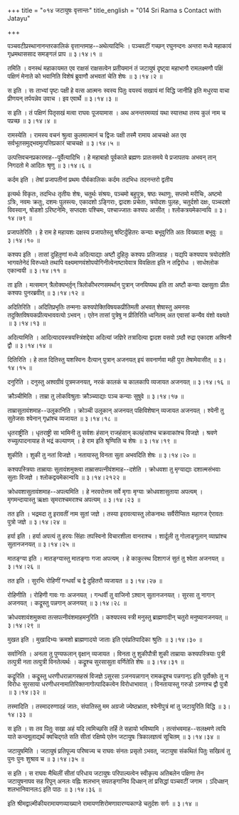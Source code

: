+++
title = "०१४ जटायुषः वृत्तान्तः"
title_english = "014 Sri Rama s Contact with Jatayu"

+++


पञ्चवटीप्रस्थानानन्तरकालिकं वृत्तान्तमाह--अथेत्यादिभिः । पञ्चवटीं गच्छन्
रघुनन्दनः अन्तरा मध्ये महाकायं गृध्रमथाससाद समङ्गलं प्राप  ॥  ३।१४।१  ॥   

  

तमिति । वनस्थं महाकायमत एव राक्षसं राक्षसत्वेन प्रतीयमानं तं जटायुषं
दृष्ट्वा महाभागौ रामलक्ष्मणौ पक्षिं पक्षिणं मेनाते को भवानिति विशेषं
ब्रुवाणौ अभवतां चेति शेषः  ॥  ३।१४।२  ॥   

  

स इति । सः ताभ्यां पृष्टः पक्षी हे वत्स आत्मनः स्वस्य पितुः वयस्यं सखायं
मां विद्धि जानीहि इति मधुरया वाचा प्रीणयन् तर्पयन्नेव उवाच । इव एवार्थे
 ॥  ३।१४।३  ॥   

  

स इति । तं पक्षिणं पितृसखं मत्वा राघवः पूजयामास । अथ अनन्तरमव्यग्रं यथा
स्यात्तथा तस्य कुलं नाम च पप्रच्छ  ॥  ३।१४।४  ॥   

  

रामस्येति । रामस्य वचनं श्रुत्वा कुलमात्मानं च द्विजः पक्षी तस्मै रामाय
आचचक्षे अत एव सर्वभूतसमुद्भवमुत्पत्तिप्रकारं चाचचक्षे  ॥  ३।१४।५  ॥   

  

उत्पत्तिवचनप्रकारमाह--पूर्वेत्यादिभि । हे महाबाहो पूर्वकाले ब्रह्मणः
प्रातःसमये ये प्रजापतयः अभवन् तान् निगदतो मे आदितः श्रृणु  ॥  ३।१४।६  ॥   

  

कर्दम इति । तेषां प्रजापतीनां प्रथमः पौर्वकालिकः कर्दमः तदभिधः तदनन्तरो
द्वतीय  

इत्यर्थः विकृतः, तदभिधः तृतीयः शेषः, चतुर्थः संश्रयः, पञ्चमो बहुपुत्रः,
षष्ठः स्थाणुः, सप्तमो मरीचिः, अष्टमो ऽत्रिः, नवमः क्रतुः, दशमः
पुलस्त्यः, एकादशो ऽङ्गिराः, द्वादशः प्रचेताः, त्रयोदशः पुलहः, चतुर्दशो
दक्षः, पञ्चदशो विवस्वान्, षोडशो ऽरिष्टनेमिः, सप्तदशः पश्चिमः,
पश्चाज्जातः कश्यपः आसीत् । श्लोकत्रयमेकान्वयि  ॥  ३।१४।७९  ॥   

  

प्रजापतेरिति । हे राम हे महायशः दक्षस्य प्रजापतेस्तु षष्टिर्दुहितरः
कन्याः बभूवुरिति अतः विख्याता बभूवुः  ॥  ३।१४।१०  ॥   

  

कश्यप इति । तासां दुहितृ़णां मध्ये अदित्याद्याः अष्टौ दुहितृ़ः कश्यपः
प्रतिजग्राह । यद्यपि कश्यपाय त्रयोदशेति भागवतेनेदं विरुध्यते तथापि
वक्ष्यमाणवंशोपयोगिनीत्वेनाष्टावेवात्र विवक्षिता इति न तद्विरोधः ।
सार्धश्लोक एकान्वयी  ॥  ३।१४।११  ॥   

  

ता इति । मत्समान् त्रैलोक्यभर्तृ़न् त्रिलोकीभरणसमर्थान् पुत्रान्
जनयिष्यथ इति ता अष्टौ कन्याः दक्षसुताः प्रीतः कश्यपः पुनरब्रवीत्  ॥ 
३।१४।१२  ॥   

  

अदितिरिति । अदितिप्रभृतिः तन्मनाः कश्यपोक्तिविषयकप्रीतिमती अभवत्
शेषास्तु अमनसः तदुक्तिविषयकप्रीत्यभाववत्यो ऽभवन् । एतेन तासां पुत्रेषु न
प्रीतिरिति ध्वनितम् अत एवासां कन्यैव वंशो वक्ष्यते  ॥  ३।१४।१३  ॥   

  

अदित्यामिति । आदित्यादयस्त्रयस्त्रिंशद्देवा अदित्यां जज्ञिरे तत्रादित्या
द्वादश वसवो ऽष्ठौ रुद्रा एकादश अश्विनौ द्वौ  ॥  ३।१४।१४  ॥   

  

दितिरिति । हे तात दितिस्तु यशस्विनः दैत्यान् पुत्रान् अजनयत् इयं
सवनार्णवा मही पुरा तेषामेवासीत्  ॥  ३।१४।१५  ॥   

  

दनुरिति । दनुस्तु अश्वग्रीवं पुत्रमजनयत्, नरकं कालकं च कालकापि व्यजायत
अजनयत्  ॥  ३।१४।१६  ॥   

  

क्रौञ्चीमिति । ताम्रा तु लोकविश्रुताः क्रौञ्च्याद्याः पञ्च कन्याः सुषुवे
 ॥  ३।१४।१७  ॥   

  

ताम्रासुतावंशमाह--उलूकानिति । क्रोञ्ची उलूकान् अजनयत् पक्षिविशेषान्
व्यजायत अजनयत् । श्येनी तु सुतेजसः श्येनान् गृध्रांश्च व्यजायत  ॥ 
३।१४।१८  ॥   

  

धृतराष्ट्रीति । धृतराष्ट्री सा भामिनी तु सर्वशः हंसान् राजहंसान्
कलहंसांश्च चक्रवाकांश्च विजज्ञे । श्रवणे रुच्युत्पादनायाह ते भद्रं
कल्याणम् । हे राम इति श्रृण्विति च शेषः  ॥  ३।१४।१९  ॥   

  

शुकीति । शुकी तु नतां विजज्ञे । नतायास्तु विनता सुता अभवदिति शेषः  ॥ 
३।१४।२०  ॥   

  

कश्यपस्त्रियाः ताम्रायाः सुतावंशमुक्त्वा ताम्रासपत्नीवंशमाह--दशेति ।
क्रोधवशा तु मृग्याद्याः दशात्मसंभवाः सुताः विजज्ञे । श्लोकद्वयमेकान्वयि
 ॥  ३।१४।२१२२  ॥   

  

क्रोधवशासुतावंशमाह--अपत्यमिति । हे नरवरोत्तम सर्वे मृगाः मृग्याः
क्रोधवशासुताया अपत्यम् । मृगमन्दायास्तु ऋक्षाः सृमराश्चमराश्च अपत्यम्  ॥ 
३।१४।२३  ॥   

  

तत इति । भद्रमदा तु इरावतीं नाम सुतां जज्ञे । तस्या इरावत्यास्तु लोकनाथः
सर्वैरीप्सितः महागज ऐरावतः पुत्रो जज्ञे  ॥  ३।१४।२४  ॥   

  

हर्या इति । हर्या अपत्यं तु हरयः सिंहाः तपस्विनो विचारशीला वानराश्च ।
शार्दूली तु गोलाङ्गूलान् व्याघ्रांश्च सुतानजनयत्  ॥  ३।१४।२५  ॥   

  

मातङ्ग्या इति । मातङ्ग्यास्तु मातङ्गाः गजा अपत्यम् । हे काकुत्स्थ
दिशागजं सुतं तु श्वेता अजनयत्  ॥  ३।१४।२६  ॥   

  

तत इति । सुरभिः रोहिणीं गन्धर्वां च द्वे दुहितरौ व्यजायत  ॥  ३।१४।२७  ॥   

  

रोहिणीति । रोहिणी गावः गाः अजनयत् । गन्धर्वी तु वाजिनो ऽश्वान्
सुतानजनयत् । सुरसा तु नागान् अजनयत् । कद्रूस्तु पन्नगान् अजनयत्  ॥ 
३।१४।२८  ॥   

  

क्रोधवशावंशमुक्त्वा तत्सपत्नीवंशमाहमनुरिति । कश्यपस्य स्त्री मनुस्तु
ब्राह्मणादीन् चतुरो मनुष्यानजनयत्  ॥  ३।१४।२९  ॥   

  

मुखत इति । मुखादिभ्यः क्रमशो ब्राह्मणादयो जाताः इति एवंप्रतिपादिका
श्रुतिः  ॥  ३।१४।३०  ॥   

  

सर्वानिति । अनला तु पुण्यफलान् वृक्षान् व्यजायत । विनता तु शुकीपौत्री
शुकी ताम्रायाः कश्यपस्त्रियाः पुत्री तत्पुत्री नता तत्पुत्री
विनतेत्यर्थः । कद्रूश्च सुरसासुता वर्णितेति शेषः  ॥  ३।१४।३१  ॥   

  

कद्रूरिति । कद्रूस्तु धरणीधरान्नागसहस्रं विजज्ञे ऽसुरसा ऽजनयन्नागान्
रामकद्रूश्च पन्नगान्ऽ इति पूर्वोक्तेः तु न विरोधः सुरसाया
धरणीधरनामातिरिक्तनागोत्पादिकत्वेन विरोधाभावात् । विनतायास्तु गरुडो
ऽरुणश्च द्वौ पुत्रौ  ॥  ३।१४।३२  ॥   

  

तस्मादिति । तस्मादरुणादहं जातः, संपातिस्तु मम अग्रजो ज्येष्ठभ्राता,
श्येनीपुत्रं मां तु जटायुरिति विद्धि  ॥  ३।१४।३३  ॥   

  

स इति । सः तव पितुः सखा अहं यदि त्वमिच्छसि तर्हि ते सहायो भविष्यामि ।
तत्संभवमाह--सलक्ष्मणे त्वयि याते कन्दमूलाद्यर्थं क्वचिद्गते सति सीतां
रक्षिष्ये एतेन जटायुषः त्रिकालज्ञत्वं सूचितम्  ॥  ३।१४।३४  ॥   

  

जटायुषमिति । जटायुषं प्रतिपूज्य परिष्वज्य च राघवः संनतः प्रसृतो ऽभवत्,
जटायुषा संकथितं पितुः सखित्वं तु पुनः पुनः शुश्राव च  ॥  ३।१४।३५  ॥   

  

स इति । स राघवः मैथिलीं सीतां परिधाय जटायुषः परिपाल्यत्वेन स्वीकृत्य
अतिबलेन पक्षिणा तेन जटायुषनापव सह रिपून् अनलः वह्निः शलभान् सपतङ्गानिव
दिधक्षन् तां प्रसिद्धां पञ्चवटीं जगाम । ऽदिधक्षन् शलभानिवानलःऽ इति पाठः
 ॥  ३।१४।३६  ॥   

  

इति श्रीमद्वाल्मीकीयरामायणव्याख्याने रामायणशिरोमणावारण्यकाण्डे चतुर्दशः
सर्गः  ॥  ३।१४  ॥   

  

  


